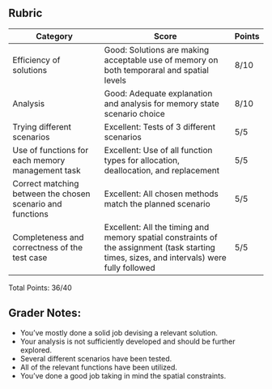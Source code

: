 ## Rubric
|Category|Score|Points|
|--------|-----|------|
|Efficiency of solutions|Good: Solutions are making acceptable use of memory on both temporaral and spatial levels|8/10|
|Analysis|Good: Adequate explanation and analysis for memory state scenario choice|8/10|
|Trying different scenarios|Excellent: Tests of 3 different scenarios|5/5|
|Use of functions for each memory management task|Excellent: Use of all function types for allocation, deallocation, and replacement|5/5|
|Correct matching between the chosen scenario and functions|Excellent: All chosen methods match the planned scenario|5/5|
|Completeness and correctness of the test case|Excellent: All the timing and memory spatial constraints of the assignment (task starting times, sizes, and intervals) were fully followed|5/5|

Total Points: 36/40

## Grader Notes:
* You’ve mostly done a solid job devising a relevant solution.
* Your analysis is not sufficiently developed and should be further explored.
* Several different scenarios have been tested.
* All of the relevant functions have been utilized.
* You’ve done a good job taking in mind the spatial constraints.
